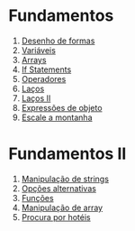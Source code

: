 # Fundamentos
1. [Desenho de formas](https://github.com/alvaroaxsmith/Grasshopper/tree/main/Fundamentos/Desenho-de-formas)
2. [Variáveis](https://github.com/alvaroaxsmith/Grasshopper/tree/main/Fundamentos/Vari%C3%A1veis)
3. [Arrays](https://github.com/alvaroaxsmith/Grasshopper/tree/main/Fundamentos/Arrays)
4. [If Statements](https://github.com/alvaroaxsmith/Grasshopper/tree/main/Fundamentos/If-Statements)
5. [Operadores](https://github.com/alvaroaxsmith/Grasshopper/tree/main/Fundamentos/Operadores)
6. [Laços](https://github.com/alvaroaxsmith/Grasshopper/tree/main/Fundamentos/La%C3%A7os)
7. [Laços II](https://github.com/alvaroaxsmith/Grasshopper/tree/main/Fundamentos/La%C3%A7os%20II)
8. [Expressões de objeto](https://github.com/alvaroaxsmith/Grasshopper/tree/main/Fundamentos/Express%C3%B5es-de-objeto)
9. [Escale a montanha](https://github.com/alvaroaxsmith/Grasshopper/tree/main/Fundamentos/Escale-a-montanha)

# Fundamentos II
1. [Manipulação de strings](https://github.com/alvaroaxsmith/Grasshopper/tree/main/Fundamentos%20II/Manipula%C3%A7%C3%A3o%20de%20Strings)
2. [Opções alternativas](https://github.com/alvaroaxsmith/Grasshopper/tree/main/Fundamentos%20II/Op%C3%A7%C3%B5es%20Alternativas)
3. [Funções](https://github.com/alvaroaxsmith/Grasshopper/tree/main/Fundamentos%20II/Fun%C3%A7%C3%B5es)
4. [Manipulação de array]()
5. [Procura por hotéis]()
